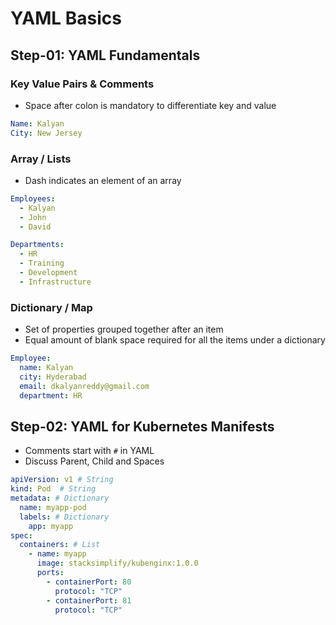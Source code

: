 # YAML Basics

## Step-01: YAML Fundamentals
### Key Value Pairs & Comments
  - Space after colon is mandatory to differentiate key and value
```yml
Name: Kalyan
City: New Jersey
```

### Array / Lists
  - Dash indicates an element of an array
```yml
Employees:
  - Kalyan
  - John
  - David

Departments:
  - HR
  - Training
  - Development
  - Infrastructure
```  
### Dictionary / Map
  - Set of properties grouped together after an item
  - Equal amount of blank space required for all the items under a dictionary
```yml
Employee:
  name: Kalyan
  city: Hyderabad
  email: dkalyanreddy@gmail.com
  department: HR
```  

## Step-02: YAML for Kubernetes Manifests
- Comments start with `#` in YAML
- Discuss Parent, Child and Spaces

```yml
apiVersion: v1 # String
kind: Pod  # String
metadata: # Dictionary
  name: myapp-pod
  labels: # Dictionary 
    app: myapp         
spec:
  containers: # List
    - name: myapp
      image: stacksimplify/kubenginx:1.0.0
      ports:
        - containerPort: 80
          protocol: "TCP"
        - containerPort: 81
          protocol: "TCP"
```




